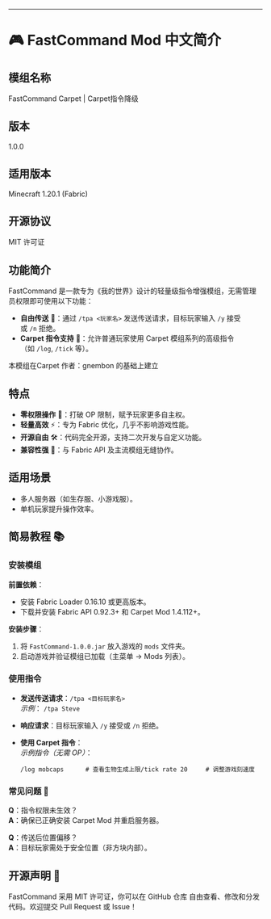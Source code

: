 
---

# 🎮 FastCommand Mod 中文简介

## 模组名称

FastCommand Carpet | Carpet指令降级

## 版本

1.0.0

## 适用版本

Minecraft 1.20.1 (Fabric)

## 开源协议

MIT 许可证

## 功能简介

FastCommand 是一款专为《我的世界》设计的轻量级指令增强模组，无需管理员权限即可使用以下功能：

- **自由传送** 🚀：通过 `/tpa <玩家名>` 发送传送请求，目标玩家输入 `/y` 接受或 `/n` 拒绝。
- **Carpet 指令支持** 🔧：允许普通玩家使用 Carpet 模组系列的高级指令（如 `/log`, `/tick` 等）。

本模组在Carpet 作者：gnembon 的基础上建立

## 特点

- **零权限操作** 🚀：打破 OP 限制，赋予玩家更多自主权。
- **轻量高效** ⚡：专为 Fabric 优化，几乎不影响游戏性能。
- **开源自由** 🛠️：代码完全开源，支持二次开发与自定义功能。
- **兼容性强** 🧩：与 Fabric API 及主流模组无缝协作。

## 适用场景

- 多人服务器（如生存服、小游戏服）。
- 单机玩家提升操作效率。

## 简易教程 📚

### 安装模组

**前置依赖**：

- 安装 Fabric Loader 0.16.10 或更高版本。
- 下载并安装 Fabric API 0.92.3+ 和 Carpet Mod 1.4.112+。

**安装步骤**：

1. 将 `FastCommand-1.0.0.jar` 放入游戏的 `mods` 文件夹。
2. 启动游戏并验证模组已加载（主菜单 → Mods 列表）。

### 使用指令

- **发送传送请求**：`/tpa <目标玩家名>`  
    _示例_：
    ```/tpa Steve```
- **响应请求**：目标玩家输入 `/y` 接受或 `/n` 拒绝。
- **使用 Carpet 指令**：  
    _示例指令（无需 OP）_：
    
    ```/log mobcaps      # 查看生物生成上限/tick rate 20     # 调整游戏刻速度```
    

### 常见问题 🤔

**Q**：指令权限未生效？  
**A**：确保已正确安装 Carpet Mod 并重启服务器。

**Q**：传送后位置偏移？  
**A**：目标玩家需处于安全位置（非方块内部）。

## 开源声明 📜

FastCommand 采用 MIT 许可证，你可以在 GitHub 仓库 自由查看、修改和分发代码。欢迎提交 Pull Request 或 Issue！
